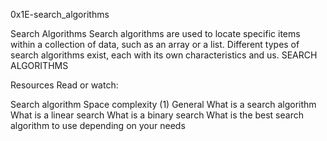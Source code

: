 0x1E-search_algorithms

Search Algorithms
Search algorithms are used to locate specific items within a collection of data, such as an array or a list. Different types of search algorithms exist, each with its own characteristics and us.
SEARCH ALGORITHMS


Resources
Read or watch:

Search algorithm
Space complexity (1)
General
What is a search algorithm
What is a linear search
What is a binary search
What is the best search algorithm to use depending on your needs


